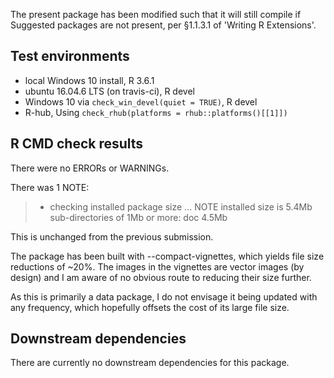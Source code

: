The present package has been modified such that it will still compile if 
Suggested packages are not present, per §1.1.3.1 of 'Writing R Extensions'.

## Test environments
* local Windows 10 install, R 3.6.1
* ubuntu 16.04.6 LTS (on travis-ci), R devel
* Windows 10 via `check_win_devel(quiet = TRUE)`, R devel
* R-hub, Using `check_rhub(platforms = rhub::platforms()[[1]])`

## R CMD check results
There were no ERRORs or WARNINGs.

There was 1 NOTE:

> * checking installed package size ... NOTE
>   installed size is  5.4Mb
>   sub-directories of 1Mb or more:
>     doc   4.5Mb

This is unchanged from the previous submission.

The package has been built with --compact-vignettes, which yields file size
reductions of ~20%.  The images in the vignettes are vector images (by design)
and I am aware of no obvious route to reducing their size further.

As this is primarily a data package, I do not envisage it being updated with any
frequency, which hopefully offsets the cost of its large file size.

## Downstream dependencies
There are currently no downstream dependencies for this package.
